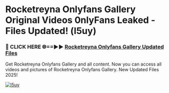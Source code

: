 # Rocketreyna Onlyfans Gallery Original Videos 0nlyFans Leaked - Files Updated! (l5uy)

<h3>🔴 CLICK HERE 🌐==►► <a href="https://tinyurl.com/ehrbuxhb" rel="nofollow">Rocketreyna Onlyfans Gallery Updated Files</a></h3>

Get Rocketreyna Onlyfans Gallery and all content. Now you can access all videos and pictures of Rocketreyna Onlyfans Gallery. New Updated Files 2025!

[![l5uy](https://i.imgur.com/lVYEuWS.gif)](https://tinyurl.com/ehrbuxhb)

